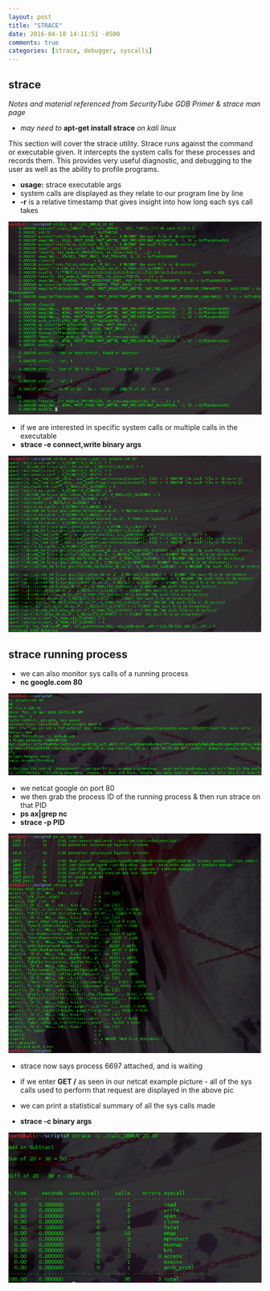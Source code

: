 ```yaml
---
layout: post
title: "STRACE"
date: 2016-04-18 14:11:51 -0500
comments: true
categories: [strace, debugger, syscalls]
---
```

## strace
*Notes and material referenced from SecurityTube GDB Primer & strace man page*

- *may need to* **apt-get install strace** *on kali linux*

This section will cover the strace utility. Strace runs against the command or executable given. It intercepts the system calls
for these processes and records them. This provides very useful diagnostic, and debugging to the user as well as the ability to profile programs.

<!--more-->
  - **usage:** strace executable args
  - system calls are displayed as they relate to our program line by line
  - **-r** is a relative timestamp that gives insight into how long each sys call takes

![strace -r](/images/stracertimestamp.png)

  - if we are interested in specific system calls or multiple calls in the executable
  - **strace -e connect,write binary args**

![strace specific/multi sys calls](/images/stracemultisyscall.png)

## strace running process

  - we can also monitor sys calls of a running process
  - **nc google.com 80**

![strace netcat example](/images/stracenc.png)

  - we netcat google on port 80
  - we then grab the process ID of the running process & then run strace on that PID
  - **ps ax|grep nc**
  - **strace -p PID**

![strace active process](/images/straceprocattach.png)

  - strace now says process 6697 attached, and is waiting
  - if we enter **GET /** as seen in our netcat example picture - all of the sys calls used to perform that request are displayed in the above pic

  - we can print a statistical summary of all the sys calls made
  - **strace -c binary args**

![strace sys call summary](/images/stracesummary.png)
